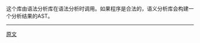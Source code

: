 这个库由语法分析库在语法分析时调用。如果程序是合法的，语义分析库会构建一个分析结果的AST。

---------------------    

[原文](https://releases.llvm.org/11.0.0/tools/clang/docs/InternalsManual.html#introduction)